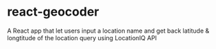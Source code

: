 # react-geocoder
A React app that let users input a location name and get back latitude &amp; longtitude of the location query using LocationIQ API
